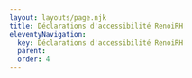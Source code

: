 ```yaml
---
layout: layouts/page.njk
title: Déclarations d'accessibilité RenoiRH
eleventyNavigation:
  key: Déclarations d'accessibilité RenoiRH
  parent:
  order: 4
---
```

